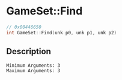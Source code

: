 # GameSet::Find
```c
// 0x00446650
int GameSet::Find(unk p0, unk p1, unk p2)
```
## Description
```
Minimum Arguments: 3
Maximum Arguments: 3
```
